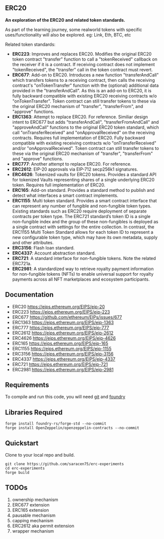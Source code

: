 ## ERC20

**An exploration of the ERC20 and related token standards.**

As part of the learning journey, some realworld tokens with specific uses/functionality will also be explored.
eg: Link, Eth, BTC, etc

Related token standards:

-   **ERC223**: Improves and replaces ERC20. Modifies the original ERC20 token contract "transfer" function to call a
                "tokenReceived" callback on the receiver if it is a contract. If receiving contract does not implement
                "tokenReceived", the "transfer" call in the token contract must revert.
-   **ERC677**: Add-on to ERC20. Introduces a new function "transferAndCall" which transfers tokens to a receiving contract,
                then calls the receiving contract's "onTokenTransfer" function with the (optional) additional data provided
                in the "transferAndCall".
                As this is an add-on to ERC20, it is fully backward compatible with existing ERC20 receiving contracts w/o
                "onTokenTransfer". Token contract can still transfer tokens to these via the original ERC20 mechanism of
                "transfer", "transferFrom", and "approve" functions.
-   **ERC1363**: Attempt to replace ERC20. For reference.
                 Similiar design intent to ERC677 but adds "transferAndCall", "transferFromAndCall" and "approveAndCall"
                 functions to the original ERC20 token standard, which call "onTransferReceived" and "onApprovalReceived"
                 on the receiving contracts.
                 Requires full implementation of ERC20.
                 Fully backward compatible with existing receiving contracts w/o "onTransferReceived" and/or
                 "onApprovalReceived". Token contract can still transfer tokens to these via the original ERC20 mechanism
                 of "transfer", "transferFrom" and "approve" functions.
-   **ERC777**: Another attempt to replace ERC20. For reference.
-   **ERC2612**: EIP-20 approvals via EIP-712 secp256k1 signatures.
-   **ERC4626**: Tokenized vaults for ERC20 tokens.
                 Provides a standard API for tokenized Vaults representing shares of a single underlying
                 ERC20 token. Requires full implementation of ERC20.
-   **ERC165**: Add-on standard. Provides a standard method to publish and detect what interfaces a smart contract implements.
-   **ERC1155**: Multi token standard. Provides a smart contract interface that can represent any number of fungible and
                 non-fungible token types.
                 Existing standards such as ERC20 require deployment of separate contracts per token type. The ERC721
                 standard’s token ID is a single non-fungible index and the group of these non-fungibles is deployed as a
                 single contract with settings for the entire collection.
                 In contrast, the ERC1155 Multi Token Standard allows for each token ID to represent a new configurable
                 token type, which may have its own metadata, supply and other attributes.
-   **ERC3156**: Flash loan standard.
-   **ERC4337**: Account abstraction standard.
-   **ERC721**: A standard interface for non-fungible tokens. Note the related ERC721a.
-   **ERC2981**: A standardized way to retrieve royalty payment information for non-fungible tokens (NFTs) to enable universal
                 support for royalty payments across all NFT marketplaces and ecosystem participants.

## Documentation

-   ERC20   https://eips.ethereum.org/EIPS/eip-20
-   ERC223  https://eips.ethereum.org/EIPS/eip-223
-   ERC677  https://github.com/ethereum/EIPs/issues/677
-   ERC1363 https://eips.ethereum.org/EIPS/eip-1363
-   ERC777  https://eips.ethereum.org/EIPS/eip-777
-   ERC2612 https://eips.ethereum.org/EIPS/eip-2612
-   ERC4626 https://eips.ethereum.org/EIPS/eip-4626
-   ERC165  https://eips.ethereum.org/EIPS/eip-165
-   ERC1155 https://eips.ethereum.org/EIPS/eip-1155
-   ERC3156 https://eips.ethereum.org/EIPS/eip-3156
-   ERC4337 https://eips.ethereum.org/EIPS/eip-4337
-   ERC721  https://eips.ethereum.org/EIPS/eip-721
-   ERC2981 https://eips.ethereum.org/EIPS/eip-2981

## Requirements

To compile and run this code, you will need
[git](https://git-scm.com/book/en/v2/Getting-Started-Installing-Git) and
[foundry](https://getfoundry.sh/)


## Libraries Required

```
forge install foundry-rs/forge-std --no-commit
forge install OpenZeppelin/openzeppelin-contracts --no-commit

```

## Quickstart

Clone to your local repo and build.
```
git clone https://github.com/saracen75/erc-experiments
cd erc-experiments
forge build
```

## TODOs
1. ownership mechanism
2. ERC677 extension
3. ERC165 extension
4. pausable mechanism
5. capping mechanism
6. ERC2612 aka permit extension
7. wrapper mechanism